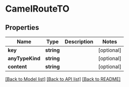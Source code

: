 # CamelRouteTO

## Properties
Name | Type | Description | Notes
------------ | ------------- | ------------- | -------------
**key** | **string** |  | [optional] 
**anyTypeKind** | **string** |  | [optional] 
**content** | **string** |  | [optional] 

[[Back to Model list]](../README.md#documentation-for-models) [[Back to API list]](../README.md#documentation-for-api-endpoints) [[Back to README]](../README.md)


